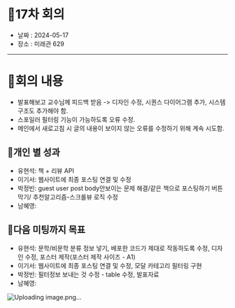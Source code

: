 # 📍17차 회의
  + 날짜 : 2024-05-17
  + 장소 : 미래관 629

---

# 📍회의 내용
+ 발표해보고 교수님께 피드백 받음 -> 디자인 수정, 시퀀스 다이어그램 추가, 시스템 구조도 추가해야 함.
+ 스포일러 필터링 기능이 가능하도록 오류 수정.
+ 메인에서 새로고침 시 글의 내용이 보이지 않는 오류를 수정하기 위해 계속 시도함.

## 📍개인 별 성과 
+ 유현석: 책 + 리뷰 API
+ 이기서: 웹사이트에 최종 포스팅 연결 및 수정
+ 박정빈: guest user post body안보이는 문제 해결/같은 책으로 포스팅하기 버튼 막기/ 추천알고리즘-스크롤뷰 로직 수정
+ 남혜영: 

## 📍다음 미팅까지 목표
+ 유현석: 문학/비문학 분류 정보 넣기, 배포한 코드가 제대로 작동하도록 수정, 디자인 수정, 포스터 제작(포스터 제작 사이즈 - A1)
+ 이기서: 웹사이트에 최종 포스팅 연결 및 수정, 모달 카테고리 필터링 구현
+ 박정빈: 필터정보 보내는 것 수정 - table 수정, 발표자료
+ 남혜영: 

![Uploading image.png…]()
